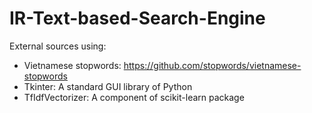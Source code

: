 # IR-Text-based-Search-Engine
External sources using:
- Vietnamese stopwords: https://github.com/stopwords/vietnamese-stopwords
- Tkinter: A standard GUI library of Python
- TfIdfVectorizer: A component of scikit-learn package
